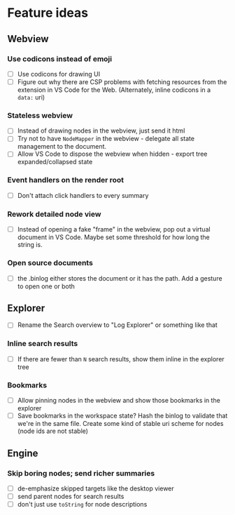 # Feature ideas

## Webview

### Use codicons instead of emoji

- [ ] Use codicons for drawing UI
- [ ] Figure out why there are CSP problems with fetching resources from the extension in VS Code for the Web.
   (Alternately, inline codicons in a `data:` uri)

### Stateless webview

- [ ] Instead of drawing nodes in the webview, just send it html
- [ ] Try not to have `NodeMapper` in the webview - delegate all state management to the document.
- [ ] Allow VS Code to dispose the webview when hidden - export tree expanded/collapsed state

### Event handlers on the render root

- [ ] Don't attach click handlers to every summary

### Rework detailed node view

- [ ] Instead of opening a fake "frame" in the webview, pop out a virtual document in VS Code.
   Maybe set some threshold for how long the string is.

### Open source documents

- [ ] the .binlog either stores the document or it has the path. Add a gesture to open one or both

## Explorer

- [ ] Rename the Search overview to "Log Explorer" or something like that

### Inline search results

- [ ] If there are fewer than `N` search results, show them inline in the explorer tree

### Bookmarks

- [ ] Allow pinning nodes in the webview and show those bookmarks in the explorer
- [ ] Save bookmarks in the workspace state? Hash the binlog to validate that we're in the same file.
   Create some kind of stable uri scheme for nodes (node ids are not stable)

## Engine

### Skip boring nodes; send richer summaries

- [ ] de-emphasize skipped targets like the desktop viewer
- [ ] send parent nodes for search results
- [ ] don't just use `toString` for node descriptions
